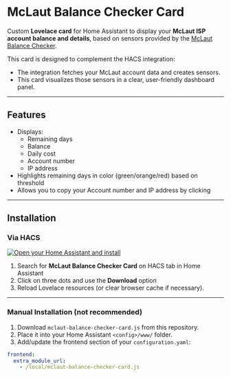 # McLaut Balance Checker Card

Custom **Lovelace card** for Home Assistant to display your **McLaut ISP account balance and details**,
based on sensors provided by the [McLaut Balance Checker](https://github.com/olexandrkucher/homeassistant-mclaut-balance-checker).

This card is designed to complement the HACS integration:
* The integration fetches your McLaut account data and creates sensors.
* This card visualizes those sensors in a clear, user-friendly dashboard panel.

---

## Features

- Displays:
  - Remaining days
  - Balance
  - Daily cost
  - Account number
  - IP address
- Highlights remaining days in color (green/orange/red) based on threshold
- Allows you to copy your Account number and IP address by clicking

---

## Installation

### Via HACS

[![Open your Home Assistant and install](https://my.home-assistant.io/badges/hacs_repository.svg)](https://my.home-assistant.io/redirect/hacs_repository/?owner=olexandrkucher&repository=homeassistant-mclaut-balance-checker-card&category=plugin)

1. Search for **McLaut Balance Checker Card** on HACS tab in Home Assistant
2. Click on three dots and use the **Download** option
3. Reload Lovelace resources (or clear browser cache if necessary).

---

### Manual Installation (not recommended)

1. Download `mclaut-balance-checker-card.js` from this repository.
2. Place it into your Home Assistant `<config>/www/` folder.
3. Add/update the frontend section of your `configuration.yaml`:

```yaml
frontend:
  extra_module_url:
    - /local/mclaut-balance-checker-card.js
```
